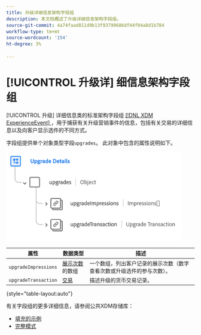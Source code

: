 ```yaml
---
title: 升级详细信息架构字段组
description: 本文档概述了升级详细信息架构字段组。
source-git-commit: 4a74faad811d9b13f93799686df44f04a8d1b784
workflow-type: tm+mt
source-wordcount: '154'
ht-degree: 3%

---
```


# [!UICONTROL 升级详] 细信息架构字段组

[!UICONTROL 升级] 详细信息类的标准架构字段组 [[!DNL XDM ExperienceEvent] ](../../classes/experienceevent.md) ，用于捕获有关升级营销事件的信息，包括有关交易的详细信息以及向客户显示选件的不同方式。

字段组提供单个对象类型字段`upgrades`。 此对象中包含的属性说明如下。

![升级详细信息结构](../../images/field-groups/upgrade-details.png)

| 属性 | 数据类型 | 描述 |
| --- | --- | --- |
| `upgradeImpressions` | [展示次数](../../data-types/impressions.md)的数组 | 一个数组，列出客户记录的展示次数（数字查看次数或升级选件的参与次数）。 |
| `upgradeTransaction` | [交易](../../data-types/transaction.md) | 描述升级的货币交易记录。 |

{style=&quot;table-layout:auto&quot;}

有关字段组的更多详细信息，请参阅公共XDM存储库：

* [填充的示例](https://github.com/adobe/xdm/blob/master/components/fieldgroups/experience-event/industry-verticals/experienceevent-upgrade-details.example.1.json)
* [完整模式](https://github.com/adobe/xdm/blob/master/components/fieldgroups/experience-event/industry-verticals/experienceevent-upgrade-details.schema.json)
